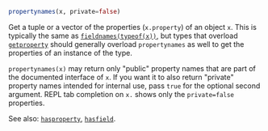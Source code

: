 ```julia
propertynames(x, private=false)
```

Get a tuple or a vector of the properties (`x.property`) of an object `x`. This is typically the same as [`fieldnames(typeof(x))`](@ref), but types that overload [`getproperty`](@ref) should generally overload `propertynames` as well to get the properties of an instance of the type.

`propertynames(x)` may return only "public" property names that are part of the documented interface of `x`.   If you want it to also return "private" property names intended for internal use, pass `true` for the optional second argument. REPL tab completion on `x.` shows only the `private=false` properties.

See also: [`hasproperty`](@ref), [`hasfield`](@ref).
